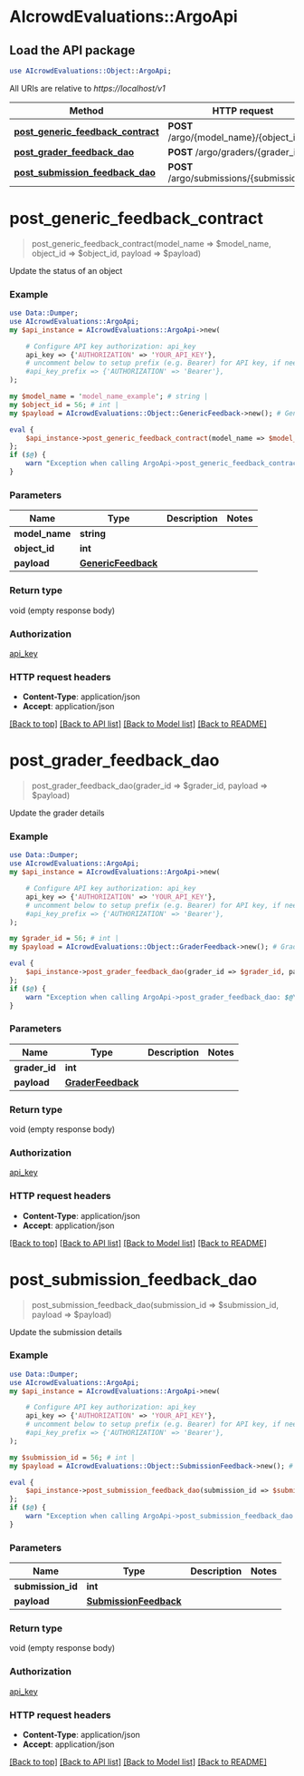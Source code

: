 # AIcrowdEvaluations::ArgoApi

## Load the API package
```perl
use AIcrowdEvaluations::Object::ArgoApi;
```

All URIs are relative to *https://localhost/v1*

Method | HTTP request | Description
------------- | ------------- | -------------
[**post_generic_feedback_contract**](ArgoApi.md#post_generic_feedback_contract) | **POST** /argo/{model_name}/{object_id} | 
[**post_grader_feedback_dao**](ArgoApi.md#post_grader_feedback_dao) | **POST** /argo/graders/{grader_id} | 
[**post_submission_feedback_dao**](ArgoApi.md#post_submission_feedback_dao) | **POST** /argo/submissions/{submission_id} | 


# **post_generic_feedback_contract**
> post_generic_feedback_contract(model_name => $model_name, object_id => $object_id, payload => $payload)



Update the status of an object

### Example 
```perl
use Data::Dumper;
use AIcrowdEvaluations::ArgoApi;
my $api_instance = AIcrowdEvaluations::ArgoApi->new(

    # Configure API key authorization: api_key
    api_key => {'AUTHORIZATION' => 'YOUR_API_KEY'},
    # uncomment below to setup prefix (e.g. Bearer) for API key, if needed
    #api_key_prefix => {'AUTHORIZATION' => 'Bearer'},
);

my $model_name = 'model_name_example'; # string | 
my $object_id = 56; # int | 
my $payload = AIcrowdEvaluations::Object::GenericFeedback->new(); # GenericFeedback | 

eval { 
    $api_instance->post_generic_feedback_contract(model_name => $model_name, object_id => $object_id, payload => $payload);
};
if ($@) {
    warn "Exception when calling ArgoApi->post_generic_feedback_contract: $@\n";
}
```

### Parameters

Name | Type | Description  | Notes
------------- | ------------- | ------------- | -------------
 **model_name** | **string**|  | 
 **object_id** | **int**|  | 
 **payload** | [**GenericFeedback**](GenericFeedback.md)|  | 

### Return type

void (empty response body)

### Authorization

[api_key](../README.md#api_key)

### HTTP request headers

 - **Content-Type**: application/json
 - **Accept**: application/json

[[Back to top]](#) [[Back to API list]](../README.md#documentation-for-api-endpoints) [[Back to Model list]](../README.md#documentation-for-models) [[Back to README]](../README.md)

# **post_grader_feedback_dao**
> post_grader_feedback_dao(grader_id => $grader_id, payload => $payload)



Update the grader details

### Example 
```perl
use Data::Dumper;
use AIcrowdEvaluations::ArgoApi;
my $api_instance = AIcrowdEvaluations::ArgoApi->new(

    # Configure API key authorization: api_key
    api_key => {'AUTHORIZATION' => 'YOUR_API_KEY'},
    # uncomment below to setup prefix (e.g. Bearer) for API key, if needed
    #api_key_prefix => {'AUTHORIZATION' => 'Bearer'},
);

my $grader_id = 56; # int | 
my $payload = AIcrowdEvaluations::Object::GraderFeedback->new(); # GraderFeedback | 

eval { 
    $api_instance->post_grader_feedback_dao(grader_id => $grader_id, payload => $payload);
};
if ($@) {
    warn "Exception when calling ArgoApi->post_grader_feedback_dao: $@\n";
}
```

### Parameters

Name | Type | Description  | Notes
------------- | ------------- | ------------- | -------------
 **grader_id** | **int**|  | 
 **payload** | [**GraderFeedback**](GraderFeedback.md)|  | 

### Return type

void (empty response body)

### Authorization

[api_key](../README.md#api_key)

### HTTP request headers

 - **Content-Type**: application/json
 - **Accept**: application/json

[[Back to top]](#) [[Back to API list]](../README.md#documentation-for-api-endpoints) [[Back to Model list]](../README.md#documentation-for-models) [[Back to README]](../README.md)

# **post_submission_feedback_dao**
> post_submission_feedback_dao(submission_id => $submission_id, payload => $payload)



Update the submission details

### Example 
```perl
use Data::Dumper;
use AIcrowdEvaluations::ArgoApi;
my $api_instance = AIcrowdEvaluations::ArgoApi->new(

    # Configure API key authorization: api_key
    api_key => {'AUTHORIZATION' => 'YOUR_API_KEY'},
    # uncomment below to setup prefix (e.g. Bearer) for API key, if needed
    #api_key_prefix => {'AUTHORIZATION' => 'Bearer'},
);

my $submission_id = 56; # int | 
my $payload = AIcrowdEvaluations::Object::SubmissionFeedback->new(); # SubmissionFeedback | 

eval { 
    $api_instance->post_submission_feedback_dao(submission_id => $submission_id, payload => $payload);
};
if ($@) {
    warn "Exception when calling ArgoApi->post_submission_feedback_dao: $@\n";
}
```

### Parameters

Name | Type | Description  | Notes
------------- | ------------- | ------------- | -------------
 **submission_id** | **int**|  | 
 **payload** | [**SubmissionFeedback**](SubmissionFeedback.md)|  | 

### Return type

void (empty response body)

### Authorization

[api_key](../README.md#api_key)

### HTTP request headers

 - **Content-Type**: application/json
 - **Accept**: application/json

[[Back to top]](#) [[Back to API list]](../README.md#documentation-for-api-endpoints) [[Back to Model list]](../README.md#documentation-for-models) [[Back to README]](../README.md)

